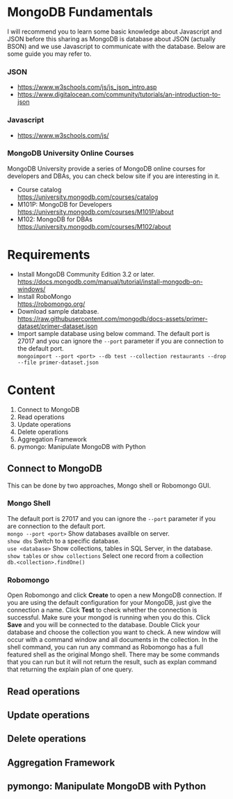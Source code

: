 # MongoDB Fundamentals

I will recommend you to learn some basic knowledge about Javascript and JSON before this sharing as MongoDB is database about JSON (actually BSON) and we use Javascript to communicate with the database. Below are some guide you may refer to.

### JSON
* https://www.w3schools.com/js/js_json_intro.asp
* https://www.digitalocean.com/community/tutorials/an-introduction-to-json

### Javascript
* https://www.w3schools.com/js/

### MongoDB University Online Courses
MongoDB University provide a series of MongoDB online courses for developers and DBAs, you can check below site if you are interesting in it.

* Course catalog
  <br>https://university.mongodb.com/courses/catalog
* M101P: MongoDB for Developers
  <br>https://university.mongodb.com/courses/M101P/about
* M102: MongoDB for DBAs
  <br>https://university.mongodb.com/courses/M102/about

# Requirements

* Install MongoDB Community Edition 3.2 or later.
  <br>https://docs.mongodb.com/manual/tutorial/install-mongodb-on-windows/
* Install RoboMongo
  <br>https://robomongo.org/
* Download sample database.
  <br>https://raw.githubusercontent.com/mongodb/docs-assets/primer-dataset/primer-dataset.json
* Import sample database using below command.
  The default port is 27017 and you can ignore the `--port` parameter if you are connection to the default port.
  <br>`mongoimport --port <port> --db test --collection restaurants --drop --file primer-dataset.json`

# Content
1. Connect to MongoDB
2. Read operations
3. Update operations
4. Delete operations
5. Aggregation Framework
6. pymongo: Manipulate MongoDB with Python

## Connect to MongoDB

This can be done by two approaches, Mongo shell or Robomongo GUI.

### Mongo Shell
The default port is 27017 and you can ignore the `--port` parameter if you are connection to the default port.
<br>`mongo --port <port>`
Show databases availble on server.
<br>`show dbs`
Switch to a specific database.
<br>`use <database>`
Show collections, tables in SQL Server, in the database.
<br>`show tables` or `show collections`
Select one record from a collection
<br>`db.<collection>.findOne()`

### Robomongo
Open Robomongo and click **Create** to open a new MongoDB connection. If you are using the default configuration for your MongoDB, just give the connection a name.
Click **Test** to check whether the connection is successful. Make sure your mongod is running when you do this.
Click **Save** and you will be connected to the database.
Double Click your database and choose the collection you want to check. A new window will occur with a command window and all documents in the collection.
In the shell command, you can run any command as Robomongo has a full featured shell as the original Mongo shell. There may be some commands that you can run but it will not return the result, such as explan command that returning the explain plan of one query.

## Read operations
## Update operations
## Delete operations
## Aggregation Framework
## pymongo: Manipulate MongoDB with Python
